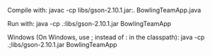 Compile with: javac -cp libs/gson-2.10.1.jar:. BowlingTeamApp.java


Run with: java -cp .:libs/gson-2.10.1.jar BowlingTeamApp



Windows (On Windows, use ; instead of : in the classpath): java -cp .;libs/gson-2.10.1.jar BowlingTeamApp
